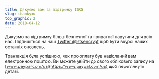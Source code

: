 ```yaml
---
title: Дякуємо вам за підтримку ISRG
slug: thankyou
top_graphic: 2
date: 2018-04-12
---
```


Дякуємо за підтримку більш безпечної та приватної павутини для всіх нас. Підпишіться на наш [Twitter @letsencrypt](https://twitter.com/letsencrypt) щоб бути вкурсі наших останніх оновлень.

Транзакція була успішною, чек про оплату був надісланий вам електронною поштою. Ви можете увійти до свого облікового запису на [www.paypal.com/us](https://www.paypal.com/us) щоб переглянути деталі.
